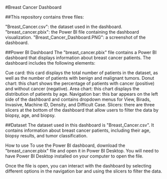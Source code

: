 #Breast Cancer Dashboard

##This repository contains three files:

"Breast_Cancer.csv": the dataset used in the dashboard.
"breast_cancer.pbix": the Power BI file containing the dashboard visualization.
"Breast_Cancer_Dashboard.PNG": a screenshot of the dashboard.

##Power BI Dashboard
The "breast_cancer.pbix" file contains a Power BI dashboard that displays information about breast cancer patients. The dashboard includes the following elements:

Cue card: this card displays the total number of patients in the dataset, as well as the number of patients with benign and malignant tumors.
Donut chart: this chart shows the percentage of patients with cancer (positive) and without cancer (negative).
Area chart: this chart displays the distribution of patients by age.
Navigation bar: this bar appears on the left side of the dashboard and contains dropdown menus for View, Birads, Invasive, Machine ID, Density, and Difficult Case.
Slicers: there are three slicers at the bottom of the dashboard that allow users to filter the data by biopsy, age, and biopsy.

##Dataset
The dataset used in this dashboard is "Breast_Cancer.csv". It contains information about breast cancer patients, including their age, biopsy results, and tumor classification.

How to use
To use the Power BI dashboard, download the "breast_cancer.pbix" file and open it in Power BI Desktop. You will need to have Power BI Desktop installed on your computer to open the file.

Once the file is open, you can interact with the dashboard by selecting different options in the navigation bar and using the slicers to filter the data.
